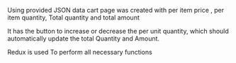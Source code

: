 Using provided JSON data cart page was created with per item price , per item quantity, Total quantity and total amount

It has the button to increase or decrease the per unit quantity, which should automatically update the total Quantity and Amount.

Redux is used To perform all necessary functions
